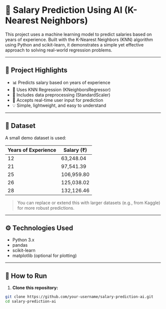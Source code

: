 # 💼 Salary Prediction Using AI (K-Nearest Neighbors)

This project uses a machine learning model to predict salaries based on years of experience. Built with the K-Nearest Neighbors (KNN) algorithm using Python and scikit-learn, it demonstrates a simple yet effective approach to solving real-world regression problems.

---

## 📌 Project Highlights

- 📊 Predicts salary based on years of experience
- 🔁 Uses KNN Regression (KNeighborsRegressor)
- 🧼 Includes data preprocessing (StandardScaler)
- 🎯 Accepts real-time user input for prediction
- 💡 Simple, lightweight, and easy to understand

---

## 📂 Dataset

A small demo dataset is used:

| Years of Experience | Salary (₹)   |
|---------------------|--------------|
| 12                  | 63,248.04    |
| 21                  | 97,541.39    |
| 25                  | 106,959.80   |
| 26                  | 125,038.02   |
| 28                  | 132,126.46   |

> You can replace or extend this with larger datasets (e.g., from Kaggle) for more robust predictions.

---

## ⚙️ Technologies Used

- Python 3.x
- pandas
- scikit-learn
- matplotlib (optional for plotting)

---

## 🧪 How to Run

1. **Clone this repository:**
```bash
git clone https://github.com/your-username/salary-prediction-ai.git
cd salary-prediction-ai
